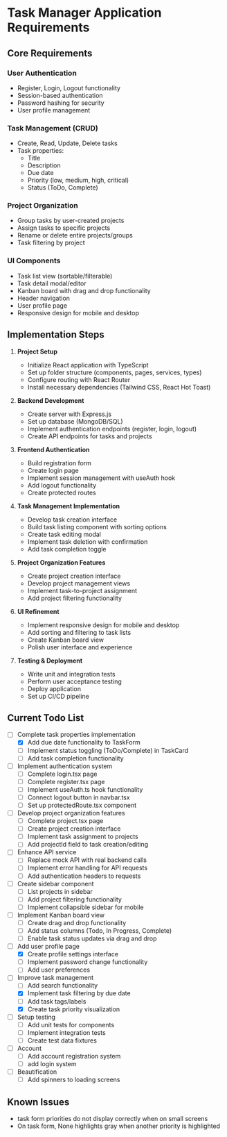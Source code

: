 # Task Manager Application Requirements

## Core Requirements

### User Authentication
- Register, Login, Logout functionality
- Session-based authentication
- Password hashing for security
- User profile management

### Task Management (CRUD)
- Create, Read, Update, Delete tasks
- Task properties:
  - Title
  - Description
  - Due date
  - Priority (low, medium, high, critical)
  - Status (ToDo, Complete)

### Project Organization
- Group tasks by user-created projects
- Assign tasks to specific projects
- Rename or delete entire projects/groups
- Task filtering by project

### UI Components
- Task list view (sortable/filterable)
- Task detail modal/editor
- Kanban board with drag and drop functionality
- Header navigation
- User profile page
- Responsive design for mobile and desktop

## Implementation Steps

1. **Project Setup**
   - Initialize React application with TypeScript
   - Set up folder structure (components, pages, services, types)
   - Configure routing with React Router
   - Install necessary dependencies (Tailwind CSS, React Hot Toast)

2. **Backend Development**
   - Create server with Express.js
   - Set up database (MongoDB/SQL)
   - Implement authentication endpoints (register, login, logout)
   - Create API endpoints for tasks and projects

3. **Frontend Authentication**
   - Build registration form
   - Create login page
   - Implement session management with useAuth hook
   - Add logout functionality
   - Create protected routes

4. **Task Management Implementation**
   - Develop task creation interface
   - Build task listing component with sorting options
   - Create task editing modal
   - Implement task deletion with confirmation
   - Add task completion toggle

5. **Project Organization Features**
   - Create project creation interface
   - Develop project management views
   - Implement task-to-project assignment
   - Add project filtering functionality

6. **UI Refinement**
   - Implement responsive design for mobile and desktop
   - Add sorting and filtering to task lists
   - Create Kanban board view
   - Polish user interface and experience

7. **Testing & Deployment**
   - Write unit and integration tests
   - Perform user acceptance testing
   - Deploy application
   - Set up CI/CD pipeline

## Current Todo List

- [ ] Complete task properties implementation
  - [x] Add due date functionality to TaskForm
  - [ ] Implement status toggling (ToDo/Complete) in TaskCard
  - [ ] Add task completion functionality

- [ ] Implement authentication system
  - [ ] Complete login.tsx page
  - [ ] Complete register.tsx page
  - [ ] Implement useAuth.ts hook functionality
  - [ ] Connect logout button in navbar.tsx
  - [ ] Set up protectedRoute.tsx component

- [ ] Develop project organization features
  - [ ] Complete project.tsx page
  - [ ] Create project creation interface
  - [ ] Implement task assignment to projects
  - [ ] Add projectId field to task creation/editing

- [ ] Enhance API service
  - [ ] Replace mock API with real backend calls
  - [ ] Implement error handling for API requests
  - [ ] Add authentication headers to requests

- [ ] Create sidebar component
  - [ ] List projects in sidebar
  - [ ] Add project filtering functionality
  - [ ] Implement collapsible sidebar for mobile

- [ ] Implement Kanban board view
  - [ ] Create drag and drop functionality
  - [ ] Add status columns (Todo, In Progress, Complete)
  - [ ] Enable task status updates via drag and drop

- [ ] Add user profile page
  - [x] Create profile settings interface
  - [ ] Implement password change functionality
  - [ ] Add user preferences

- [ ] Improve task management
  - [ ] Add search functionality
  - [x] Implement task filtering by due date
  - [ ] Add task tags/labels
  - [x] Create task priority visualization

- [ ] Setup testing
  - [ ] Add unit tests for components
  - [ ] Implement integration tests
  - [ ] Create test data fixtures
  
- [ ] Account
  - [ ] Add account registration system
  - [ ] add login system

- [ ] Beautification
  - [ ] Add spinners to loading screens

## Known Issues
 - task form priorities do not display correctly when on small screens
 - On task form, None highlights gray when another priority is highlighted
